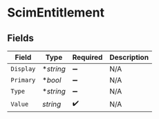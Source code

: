 # ScimEntitlement


## Fields

| Field              | Type               | Required           | Description        |
| ------------------ | ------------------ | ------------------ | ------------------ |
| `Display`          | **string*          | :heavy_minus_sign: | N/A                |
| `Primary`          | **bool*            | :heavy_minus_sign: | N/A                |
| `Type`             | **string*          | :heavy_minus_sign: | N/A                |
| `Value`            | *string*           | :heavy_check_mark: | N/A                |
